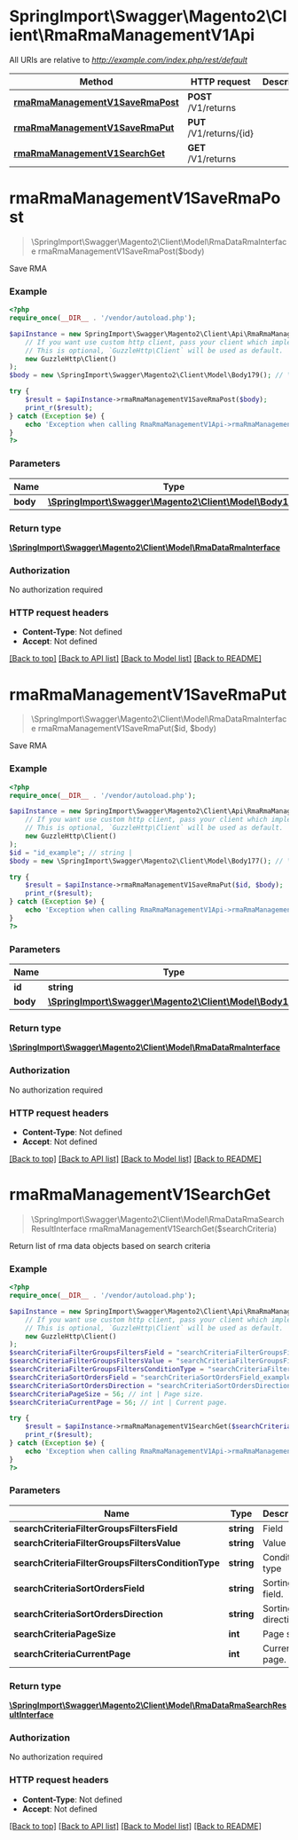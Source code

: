 # SpringImport\Swagger\Magento2\Client\RmaRmaManagementV1Api

All URIs are relative to *http://example.com/index.php/rest/default*

Method | HTTP request | Description
------------- | ------------- | -------------
[**rmaRmaManagementV1SaveRmaPost**](RmaRmaManagementV1Api.md#rmaRmaManagementV1SaveRmaPost) | **POST** /V1/returns | 
[**rmaRmaManagementV1SaveRmaPut**](RmaRmaManagementV1Api.md#rmaRmaManagementV1SaveRmaPut) | **PUT** /V1/returns/{id} | 
[**rmaRmaManagementV1SearchGet**](RmaRmaManagementV1Api.md#rmaRmaManagementV1SearchGet) | **GET** /V1/returns | 


# **rmaRmaManagementV1SaveRmaPost**
> \SpringImport\Swagger\Magento2\Client\Model\RmaDataRmaInterface rmaRmaManagementV1SaveRmaPost($body)



Save RMA

### Example
```php
<?php
require_once(__DIR__ . '/vendor/autoload.php');

$apiInstance = new SpringImport\Swagger\Magento2\Client\Api\RmaRmaManagementV1Api(
    // If you want use custom http client, pass your client which implements `GuzzleHttp\ClientInterface`.
    // This is optional, `GuzzleHttp\Client` will be used as default.
    new GuzzleHttp\Client()
);
$body = new \SpringImport\Swagger\Magento2\Client\Model\Body179(); // \SpringImport\Swagger\Magento2\Client\Model\Body179 | 

try {
    $result = $apiInstance->rmaRmaManagementV1SaveRmaPost($body);
    print_r($result);
} catch (Exception $e) {
    echo 'Exception when calling RmaRmaManagementV1Api->rmaRmaManagementV1SaveRmaPost: ', $e->getMessage(), PHP_EOL;
}
?>
```

### Parameters

Name | Type | Description  | Notes
------------- | ------------- | ------------- | -------------
 **body** | [**\SpringImport\Swagger\Magento2\Client\Model\Body179**](../Model/Body179.md)|  | [optional]

### Return type

[**\SpringImport\Swagger\Magento2\Client\Model\RmaDataRmaInterface**](../Model/RmaDataRmaInterface.md)

### Authorization

No authorization required

### HTTP request headers

 - **Content-Type**: Not defined
 - **Accept**: Not defined

[[Back to top]](#) [[Back to API list]](../../README.md#documentation-for-api-endpoints) [[Back to Model list]](../../README.md#documentation-for-models) [[Back to README]](../../README.md)

# **rmaRmaManagementV1SaveRmaPut**
> \SpringImport\Swagger\Magento2\Client\Model\RmaDataRmaInterface rmaRmaManagementV1SaveRmaPut($id, $body)



Save RMA

### Example
```php
<?php
require_once(__DIR__ . '/vendor/autoload.php');

$apiInstance = new SpringImport\Swagger\Magento2\Client\Api\RmaRmaManagementV1Api(
    // If you want use custom http client, pass your client which implements `GuzzleHttp\ClientInterface`.
    // This is optional, `GuzzleHttp\Client` will be used as default.
    new GuzzleHttp\Client()
);
$id = "id_example"; // string | 
$body = new \SpringImport\Swagger\Magento2\Client\Model\Body177(); // \SpringImport\Swagger\Magento2\Client\Model\Body177 | 

try {
    $result = $apiInstance->rmaRmaManagementV1SaveRmaPut($id, $body);
    print_r($result);
} catch (Exception $e) {
    echo 'Exception when calling RmaRmaManagementV1Api->rmaRmaManagementV1SaveRmaPut: ', $e->getMessage(), PHP_EOL;
}
?>
```

### Parameters

Name | Type | Description  | Notes
------------- | ------------- | ------------- | -------------
 **id** | **string**|  |
 **body** | [**\SpringImport\Swagger\Magento2\Client\Model\Body177**](../Model/Body177.md)|  | [optional]

### Return type

[**\SpringImport\Swagger\Magento2\Client\Model\RmaDataRmaInterface**](../Model/RmaDataRmaInterface.md)

### Authorization

No authorization required

### HTTP request headers

 - **Content-Type**: Not defined
 - **Accept**: Not defined

[[Back to top]](#) [[Back to API list]](../../README.md#documentation-for-api-endpoints) [[Back to Model list]](../../README.md#documentation-for-models) [[Back to README]](../../README.md)

# **rmaRmaManagementV1SearchGet**
> \SpringImport\Swagger\Magento2\Client\Model\RmaDataRmaSearchResultInterface rmaRmaManagementV1SearchGet($searchCriteria)



Return list of rma data objects based on search criteria

### Example
```php
<?php
require_once(__DIR__ . '/vendor/autoload.php');

$apiInstance = new SpringImport\Swagger\Magento2\Client\Api\RmaRmaManagementV1Api(
    // If you want use custom http client, pass your client which implements `GuzzleHttp\ClientInterface`.
    // This is optional, `GuzzleHttp\Client` will be used as default.
    new GuzzleHttp\Client()
);
$searchCriteriaFilterGroupsFiltersField = "searchCriteriaFilterGroupsFiltersField_example"; // string | Field
$searchCriteriaFilterGroupsFiltersValue = "searchCriteriaFilterGroupsFiltersValue_example"; // string | Value
$searchCriteriaFilterGroupsFiltersConditionType = "searchCriteriaFilterGroupsFiltersConditionType_example"; // string | Condition type
$searchCriteriaSortOrdersField = "searchCriteriaSortOrdersField_example"; // string | Sorting field.
$searchCriteriaSortOrdersDirection = "searchCriteriaSortOrdersDirection_example"; // string | Sorting direction.
$searchCriteriaPageSize = 56; // int | Page size.
$searchCriteriaCurrentPage = 56; // int | Current page.

try {
    $result = $apiInstance->rmaRmaManagementV1SearchGet($searchCriteria);
    print_r($result);
} catch (Exception $e) {
    echo 'Exception when calling RmaRmaManagementV1Api->rmaRmaManagementV1SearchGet: ', $e->getMessage(), PHP_EOL;
}
?>
```

### Parameters

Name | Type | Description  | Notes
------------- | ------------- | ------------- | -------------
 **searchCriteriaFilterGroupsFiltersField** | **string**| Field | [optional]
 **searchCriteriaFilterGroupsFiltersValue** | **string**| Value | [optional]
 **searchCriteriaFilterGroupsFiltersConditionType** | **string**| Condition type | [optional]
 **searchCriteriaSortOrdersField** | **string**| Sorting field. | [optional]
 **searchCriteriaSortOrdersDirection** | **string**| Sorting direction. | [optional]
 **searchCriteriaPageSize** | **int**| Page size. | [optional]
 **searchCriteriaCurrentPage** | **int**| Current page. | [optional]

### Return type

[**\SpringImport\Swagger\Magento2\Client\Model\RmaDataRmaSearchResultInterface**](../Model/RmaDataRmaSearchResultInterface.md)

### Authorization

No authorization required

### HTTP request headers

 - **Content-Type**: Not defined
 - **Accept**: Not defined

[[Back to top]](#) [[Back to API list]](../../README.md#documentation-for-api-endpoints) [[Back to Model list]](../../README.md#documentation-for-models) [[Back to README]](../../README.md)

